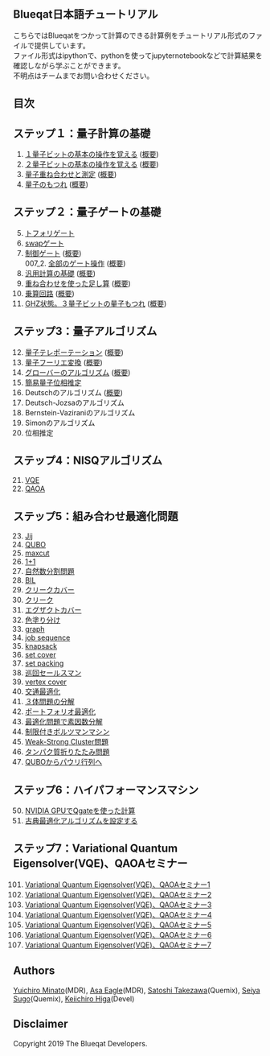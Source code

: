 Blueqat日本語チュートリアル
--------
こちらではBlueqatをつかって計算のできる計算例をチュートリアル形式のファイルで提供しています。  
ファイル形式はipythonで、pythonを使ってjupyternotebookなどで計算結果を確認しながら学ぶことができます。  
不明点はチームまでお問い合わせください。

目次
--------------------

ステップ１：量子計算の基礎
--------------------
001. <a href="001_basic_one_qubit.ipynb">１量子ビットの基本の操作を覚える</a>  (<a href="001_02_one_qubit_overview.ipynb">概要</a>)
002. <a href="002_basic_two_qubits.ipynb">２量子ビットの基本の操作を覚える</a>  (<a href="002_02_two_qubits_overview.ipynb">概要</a>)
003. <a href="003_basic_superposition.ipynb">量子重ね合わせと測定</a>  (<a href="003_02_superposition_overview.ipynb">概要</a>)
004. <a href="004_basic_entanglement.ipynb">量子のもつれ</a>  (<a href="004_02_entanglement_overview.ipynb">概要</a>)

ステップ２：量子ゲートの基礎
--------------------
005. <a href="005_basic_toffoli.ipynb">トフォリゲート</a>  
006. <a href="006_basic_swap.ipynb">swapゲート</a>  
007. <a href="007_basic_control.ipynb">制御ゲート</a>  (<a href="007_control_overview.ipynb">概要</a>)  
007_2. <a href="007_02_fullgate.ipynb">全部のゲート操作</a>  (<a href="007_02_fullgate_overview.ipynb">概要</a>)
008. <a href="008_basic_general.ipynb">汎用計算の基礎</a>  (<a href="008_02_general_overview.ipynb">概要</a>)
009. <a href="009_basic_adder_hadamard.ipynb">重ね合わせを使った足し算</a>  (<a href="009_02_adder_hadamard_overview.ipynb">概要</a>)
010. <a href="010_basic_multi.ipynb">乗算回路</a>  (<a href="010_02_multi_overview.ipynb">概要</a>)
011. <a href="011_basic_ghz.ipynb">GHZ状態。３量子ビットの量子もつれ</a>  (<a href="011_02_ghz_overview.ipynb">概要</a>)

ステップ3：量子アルゴリズム
--------------------
012. <a href="012_algo_teleportation.ipynb">量子テレポーテーション</a>  (<a href="012_02_teleportation_overview.ipynb">概要</a>)
013. <a href="013_algo_qft.ipynb">量子フーリエ変換</a>  (<a href="013_02_qft_overview.ipynb">概要</a>)
014. <a href="014_algo_grover.ipynb">グローバーのアルゴリズム</a>  (<a href="014_02_grover_overview.ipynb">概要</a>)
015. <a href="015_algo_pea_simple.ipynb">簡易量子位相推定</a>  
016.	Deutschのアルゴリズム   (<a href="016_02_algo_Deutsch_overview.ipynb">概要</a>)
017.	Deutsch-Jozsaのアルゴリズム	<!--_algo_deutsch-->  
018.	Bernstein-Vaziraniのアルゴリズム	<!--_algo_bernstein_vazirani-->  
019.	Simonのアルゴリズム	<!--_algo_simon-->  
020.	位相推定	<!--_algo_pea-->  

ステップ4：NISQアルゴリズム
--------------------
021. <a href="021_algo_vqe.ipynb">VQE</a>  
022. <a href="022_algo_qaoa.ipynb">QAOA</a>  

ステップ5：組み合わせ最適化問題
--------------------
023. <a href="023_anneal_jij.ipynb">Jij</a>  
024. <a href="024_anneal_qubo.ipynb">QUBO</a>  
025. <a href="025_maxcut.ipynb">maxcut</a>	
026. <a href="026_one_plus_one.ipynb">1+1</a>  
027. <a href="027_numberpartitioning.ipynb">自然数分割問題</a>    
028. <a href="028_BIL.ipynb">BIL</a>   
029. <a href="029_clique_cover.ipynb">クリークカバー</a>   
030. <a href="030_clique.ipynb">クリーク</a>  
031. <a href="031_exact_cover.ipynb">エグザクトカバー</a>  
032. <a href="032_graph_coloring.ipynb">色塗り分け</a>  
033. <a href="033_graph_partitioning.ipynb">graph</a>  
034. <a href="034_job_sequencing_with_integer_lengths.ipynb">job sequence</a>  
035. <a href="035_knapsack_with_integer_weights.ipynb">knapsack</a>  
036. <a href="036_set_cover.ipynb">set cover</a>  
037. <a href="037_set_packing.ipynb">set packing</a>  
038. <a href="038_travelingsalesman.ipynb">巡回セールスマン</a>  
039. <a href="039_vertex_cover.ipynb">vertex cover</a>  
040. <a href="040_traffic_flow_optimization.ipynb">交通最適化</a>  
041. <a href="041_boolean_reduction.ipynb">３体問題の分解</a>  
042. <a href="042_portfolio_optimization.ipynb">ポートフォリオ最適化</a>  
043. <a href="043_prime_factorization.ipynb">最適化問題で素因数分解</a>  
044. <a href="044_rbm_sampling.ipynb">制限付きボルツマンマシン</a>  
045. <a href="045_weak_strong_cluster.ipynb">Weak-Strong Cluster問題</a>  
046. <a href="046_protein_foldings.ipynb">タンパク質折りたたみ問題</a>    
047. <a href="047_QUBO_to_Pauli.ipynb">QUBOからパウリ行列へ</a>  

ステップ6：ハイパフォーマンスマシン
--------------------
050. <a href="050_qgate.ipynb">NVIDIA GPUでQgateを使った計算</a>    
051. <a href="051_classical_opt.ipynb">古典最適化アルゴリズムを設定する</a>    

ステップ7：Variational Quantum Eigensolver(VQE)、QAOAセミナー
--------------------
101. <a href="101_vqe_qaoa01.ipynb">Variational Quantum Eigensolver(VQE)、QAOAセミナー1</a>  
102. <a href="102_vqe_qaoa02.ipynb">Variational Quantum Eigensolver(VQE)、QAOAセミナー2</a>  
103. <a href="103_vqe_qaoa03.ipynb">Variational Quantum Eigensolver(VQE)、QAOAセミナー3</a>  
104. <a href="104_vqe_qaoa04.ipynb">Variational Quantum Eigensolver(VQE)、QAOAセミナー4</a>  
105. <a href="105_vqe_qaoa05.ipynb">Variational Quantum Eigensolver(VQE)、QAOAセミナー5</a>  
106. <a href="106_vqe_qaoa06.ipynb">Variational Quantum Eigensolver(VQE)、QAOAセミナー6</a>  
107. <a href="107_vqe_qaoa07.ipynb">Variational Quantum Eigensolver(VQE)、QAOAセミナー7</a>  


Authors
----------
[Yuichiro Minato](https://github.com/minatoyuichiro)(MDR), [Asa Eagle](https://github.com/Morning777)(MDR), [Satoshi Takezawa](https://github.com/takebozu)(Quemix), [Seiya Sugo](https://github.com/seiya-sugo)(Quemix), [Keiichiro Higa](https://github.com/KeiichiroHiga)(Devel)

Disclaimer
----------
Copyright 2019 The Blueqat Developers.
